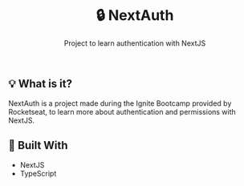 <h1 align="center">🔒 NextAuth</h1>
<p align="center">Project to learn authentication with NextJS</p>

</br>

## 💡 What is it?
NextAuth is a project made during the Ignite Bootcamp provided by Rocketseat, to learn more about authentication and permissions with NextJS.

## 🚧 Built With
- NextJS
- TypeScript